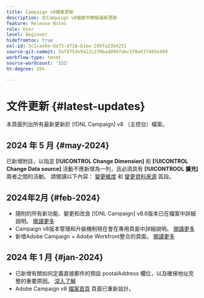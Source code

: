 ```yaml
---
title: Campaign v8檔案更新
description: 在Campaign v8檔案中瞭解最新更新
feature: Release Notes
role: User
level: Beginner
hidefromtoc: true
exl-id: 3c1cae6e-0a75-4f18-b1ee-2d5fa23b4251
source-git-commit: 5af8753e9412c239ba40997abc5f8e61f405e999
workflow-type: tm+mt
source-wordcount: '152'
ht-degree: 26%

---
```


# 文件更新 {#latest-updates}

本頁面列出所有最新更新於 [!DNL Campaign] v8 （主控台）檔案。

## 2024 年 5 月 {#may-2024}

已新增附註，以指定 **[!UICONTROL Change Dimension]** 和 **[!UICONTROL Change Data source]** 活動不應新增為一列，且必須具有 **[!UICONTROOL 擴充]** 兩者之間的活動。 請閱讀以下內容： [變更維度](../../automation/workflow/change-dimension.md) 和 [變更資料來源](../../automation/workflow/change-data-source.md) 區段。

## 2024年2月 {#feb-2024}

* 隨附的所有新功能、變更和改良 [!DNL Campaign] v8.6版本已在檔案中詳細說明。 [閱讀更多](release-notes.md)
* Campaign v8版本管理和升級機制現在會在專用頁面中詳細說明。 [閱讀更多](upgrades.md)
* 新增Adobe Campaign + Adobe Workfront整合的頁面。 [閱讀更多](../connect/ac-workfront.md)

## 2024 年 1 月 {#jan-2024}

* 已新增有關如何定義直接郵件的預設 postalAddress 欄位，以及確保地址完整的重要原因。 [深入了解](../send/direct-mail.md)
* Adobe Campaign v8 [檔案首頁](../campaign-home.md) 頁面已重新設計。
